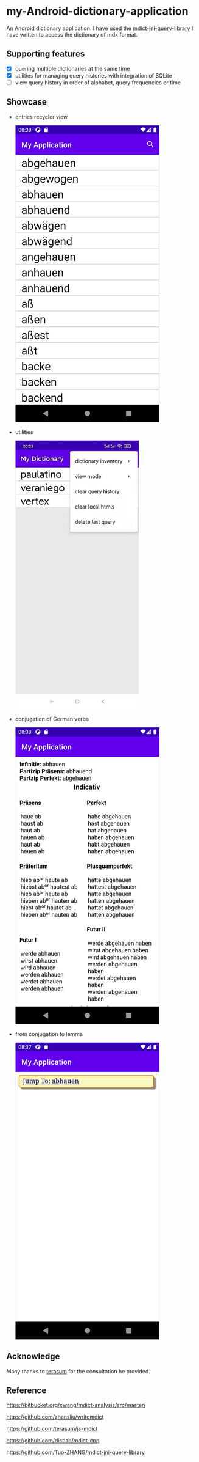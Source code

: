 # my-Android-dictionary-application
An Android dictionary application. I have used the [mdict-jni-query-library](https://github.com/Tuo-ZHANG/mdict-jni-query-library) I have written to access the dictionary of mdx format. 

## Supporting features
- [x] quering multiple dictionaries at the same time
- [x] utilities for managing query histories with integration of SQLite 
- [ ] view query history in order of alphabet, query frequencies or time 

## Showcase
- entries recycler view 

  ![alt text](https://github.com/Tuo-ZHANG/my-Android-dictionary-application/blob/master/Screenshot_1625774512.png)
  
 - utilities

    ![alt text](https://github.com/Tuo-ZHANG/my-Android-dictionary-application/blob/master/%E5%BE%AE%E4%BF%A1%E5%9B%BE%E7%89%87_20210823201706.png)

- conjugation of German verbs

  ![alt text](https://github.com/Tuo-ZHANG/my-Android-dictionary-application/blob/master/Screenshot_1625774540.png)

- from conjugation to lemma 

  ![alt text](https://github.com/Tuo-ZHANG/my-Android-dictionary-application/blob/master/Screenshot_1625774451.png)
  
## Acknowledge
Many thanks to [terasum](https://github.com/terasum) for the consultation he provided. 

## Reference
https://bitbucket.org/xwang/mdict-analysis/src/master/

https://github.com/zhansliu/writemdict

https://github.com/terasum/js-mdict

https://github.com/dictlab/mdict-cpp

https://github.com/Tuo-ZHANG/mdict-jni-query-library
